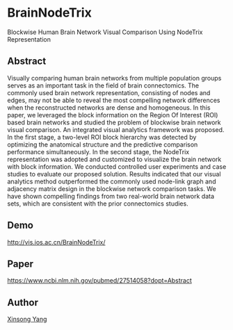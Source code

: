 # BrainNodeTrix

Blockwise Human Brain Network Visual Comparison Using NodeTrix Representation

## Abstract

Visually comparing human brain networks from multiple population groups serves as an important task in the field of brain connectomics. The commonly used brain network representation, consisting of nodes and edges, may not be able to reveal the most compelling network differences when the reconstructed networks are dense and homogeneous. In this paper, we leveraged the block information on the Region Of Interest (ROI) based brain networks and studied the problem of blockwise brain network visual comparison. An integrated visual analytics framework was proposed. In the first stage, a two-level ROI block hierarchy was detected by optimizing the anatomical structure and the predictive comparison performance simultaneously. In the second stage, the NodeTrix representation was adopted and customized to visualize the brain network with block information. We conducted controlled user experiments and case studies to evaluate our proposed solution. Results indicated that our visual analytics method outperformed the commonly used node-link graph and adjacency matrix design in the blockwise network comparison tasks. We have shown compelling findings from two real-world brain network data sets, which are consistent with the prior connectomics studies.

## Demo

http://vis.ios.ac.cn/BrainNodeTrix/

## Paper

https://www.ncbi.nlm.nih.gov/pubmed/27514058?dopt=Abstract

## Author

[Xinsong Yang](https://github.com/XinsongYang)
